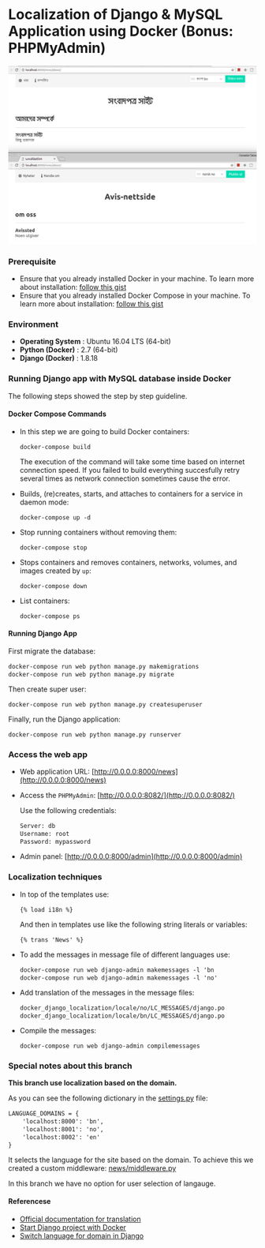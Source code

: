 Localization of Django & MySQL Application using Docker (Bonus: PHPMyAdmin)
===========================================================================
![DEMO](screenshot/localization.png)

### Prerequisite
* Ensure that you already installed Docker in your machine. To learn more about installation: [follow this gist](https://gist.github.com/arsho/6249e3f0fc1d966d115c34718e1a8a0a#file-docker_installation_ubuntu_16-04-md)
* Ensure that you already installed Docker Compose in your machine. To learn more about installation: [follow this gist](https://gist.github.com/arsho/6249e3f0fc1d966d115c34718e1a8a0a#file-docker_compose_ubuntu_16-04-md)

### Environment

* <b> Operating System</b> : Ubuntu 16.04 LTS (64-bit)
* <b> Python (Docker)</b> : 2.7 (64-bit)
* <b> Django (Docker)</b> : 1.8.18


### Running Django app with MySQL database inside Docker
The following steps showed the step by step guideline. 

#### Docker Compose Commands
* In this step we are going to build Docker containers:
    ```
    docker-compose build
    ```
    The execution of the command will take some time based on internet connection speed.
    If you failed to build everything succesfully retry several times as network connection sometimes cause the error.

* Builds, (re)creates, starts, and attaches to containers for a service in daemon mode:
    ```
    docker-compose up -d
    ```

* Stop running containers without removing them:
    ```
    docker-compose stop
    ```

* Stops containers and removes containers, networks, volumes, and images created by `up`:
    ```
    docker-compose down
    ```

* List containers:
    ```
    docker-compose ps
    ```
#### Running Django App
First migrate the database:
```
docker-compose run web python manage.py makemigrations
docker-compose run web python manage.py migrate
```
Then create super user:
```
docker-compose run web python manage.py createsuperuser
```
Finally, run the Django application:
```
docker-compose run web python manage.py runserver
```

### Access the web app

* Web application URL: [http://0.0.0.0:8000/news](http://0.0.0.0:8000/news)

* Access the `PHPMyAdmin`: [http://0.0.0.0:8082/](http://0.0.0.0:8082/)
    
    Use the following credentials:
    ```
    Server: db
    Username: root
    Password: mypassword
    ```
* Admin panel: [http://0.0.0.0:8000/admin](http://0.0.0.0:8000/admin)

### Localization techniques

* In top of the templates use: 
    ```
    {% load i18n %}
    ```
    And then in templates use like the following string literals or variables:
    ```
    {% trans 'News' %}
    ```

* To add the messages in message file of different languages use:
    ```
    docker-compose run web django-admin makemessages -l 'bn
    docker-compose run web django-admin makemessages -l 'no'    
    ```
    
* Add translation of the messages in the message files:
    ```
    docker_django_localization/locale/no/LC_MESSAGES/django.po
    docker_django_localization/locale/bn/LC_MESSAGES/django.po
    ```

* Compile the messages:
    ```
    docker-compose run web django-admin compilemessages    
    ```

### Special notes about this branch

**This branch use localization based on the domain.**

As you can see the following dictionary in the [settings.py](localization_project/settings.py) file:
```
LANGUAGE_DOMAINS = {
    'localhost:8000': 'bn',
    'localhost:8001': 'no',
    'localhost:8002': 'en'
}
```
It selects the language for the site based on the domain. 
To achieve this we created a custom middleware: [news/middleware.py](news/middleware.py)


In this branch we have no option for user selection of langauge.
#### Referencese
* [Official documentation for translation](https://docs.djangoproject.com/en/1.8/topics/i18n/translation/)
* [Start Django project with Docker](http://mmorejon.github.io/en/blog/start-django-project-with-docker/)
* [Switch language for domain in Django](https://7webpages.com/blog/switch-language-regarding-of-domain-in-django/)